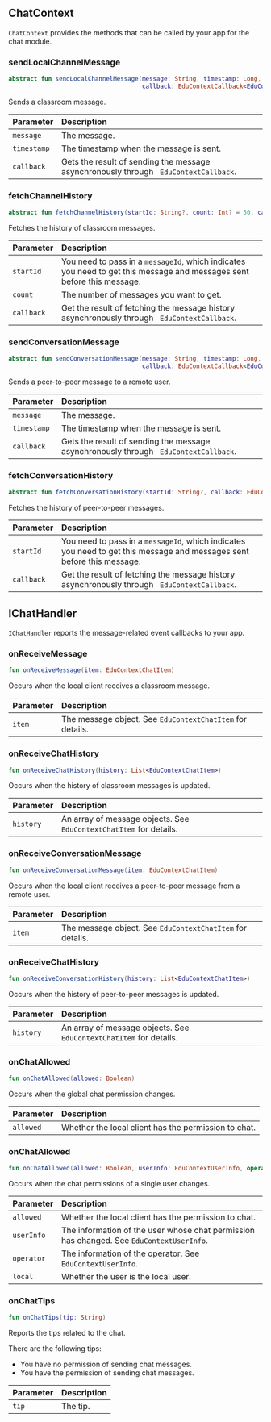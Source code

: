 ## ChatContext

`ChatContext` provides the methods that can be called by your app for the chat module.

### sendLocalChannelMessage

```kotlin
abstract fun sendLocalChannelMessage(message: String, timestamp: Long,
                                     callback: EduContextCallback<EduContextChatItemSendResult>): EduContextChatItem
```

Sends a classroom message.

| Parameter | Description |
| :---------- | :------------------------------------------------ |
| `message` | The message. |
| `timestamp` | The timestamp when the message is sent. |
| `callback` | Gets the result of sending the message asynchronously through ` EduContextCallback`. |

### fetchChannelHistory

```kotlin
abstract fun fetchChannelHistory(startId: String?, count: Int? = 50, callback: EduContextCallback<List<EduContextChatItem>>)
```

Fetches the history of classroom messages.

| Parameter | Description |
| :--------- | :-------------------------------------------- |
| `startId` | You need to pass in a `messageId`, which indicates you need to get this message and messages sent before this message. |
| `count` | The number of messages you want to get. |
| `callback` | Get the result of fetching the message history asynchronously through ` EduContextCallback`. |

### sendConversationMessage

```kotlin
abstract fun sendConversationMessage(message: String, timestamp: Long,
                                     callback: EduContextCallback<EduContextChatItemSendResult>): EduContextChatItem
```

Sends a peer-to-peer message to a remote user.

| Parameter | Description |
| :---------- | :------------------------------------------------ |
| `message` | The message. |
| `timestamp` | The timestamp when the message is sent. |
| `callback` | Gets the result of sending the message asynchronously through ` EduContextCallback`. |

### fetchConversationHistory

```kotlin
abstract fun fetchConversationHistory(startId: String?, callback: EduContextCallback<List<EduContextChatItem>>)
```

Fetches the history of peer-to-peer messages.

| Parameter | Description |
| :--------- | :-------------------------------------------- |
| `startId` | You need to pass in a `messageId`, which indicates you need to get this message and messages sent before this message. |
| `callback` | Get the result of fetching the message history asynchronously through ` EduContextCallback`. |

## IChatHandler

`IChatHandler` reports the message-related event callbacks to your app.

### onReceiveMessage

```kotlin
fun onReceiveMessage(item: EduContextChatItem)
```

Occurs when the local client receives a classroom message.

| Parameter | Description |
| :----- | :---------------------------------------- |
| `item` | The message object. See `EduContextChatItem` for details. |

### onReceiveChatHistory

```kotlin
fun onReceiveChatHistory(history: List<EduContextChatItem>)
```

Occurs when the history of classroom messages is updated.

| Parameter | Description |
| :-------- | :-------------------------------------------------------- |
| `history` | An array of message objects. See `EduContextChatItem` for details. |

### onReceiveConversationMessage

```kotlin
fun onReceiveConversationMessage(item: EduContextChatItem)
```

Occurs when the local client receives a peer-to-peer message from a remote user.

| Parameter | Description |
| :----- | :---------------------------------------- |
| `item` | The message object. See `EduContextChatItem` for details. |

### onReceiveChatHistory

```kotlin
fun onReceiveConversationHistory(history: List<EduContextChatItem>)
```

Occurs when the history of peer-to-peer messages is updated.

| Parameter | Description |
| :-------- | :-------------------------------------------------------- |
| `history` | An array of message objects. See `EduContextChatItem` for details. |

### onChatAllowed

```kotlin
fun onChatAllowed(allowed: Boolean)
```

Occurs when the global chat permission changes.

| Parameter | Description |
| :-------- | :----------------------- |
| `allowed` | Whether the local client has the permission to chat. |

### onChatAllowed

```kotlin
fun onChatAllowed(allowed: Boolean, userInfo: EduContextUserInfo, operator: EduContextUserInfo?, local: Boolean)
```

Occurs when the chat permissions of a single user changes.

| Parameter | Description |
| :--------- | :-------------------------------------------------- |
| `allowed` | Whether the local client has the permission to chat. |
| `userInfo` | The information of the user whose chat permission has changed. See `EduContextUserInfo`. |
| `operator` | The information of the operator. See `EduContextUserInfo`. |
| `local` | Whether the user is the local user. |

### onChatTips

```kotlin
fun onChatTips(tip: String)
```

Reports the tips related to the chat.

There are the following tips:

- You have no permission of sending chat messages.
- You have the permission of sending chat messages.

| Parameter | Description |
| :---- | :--------- |
| `tip` | The tip. |

